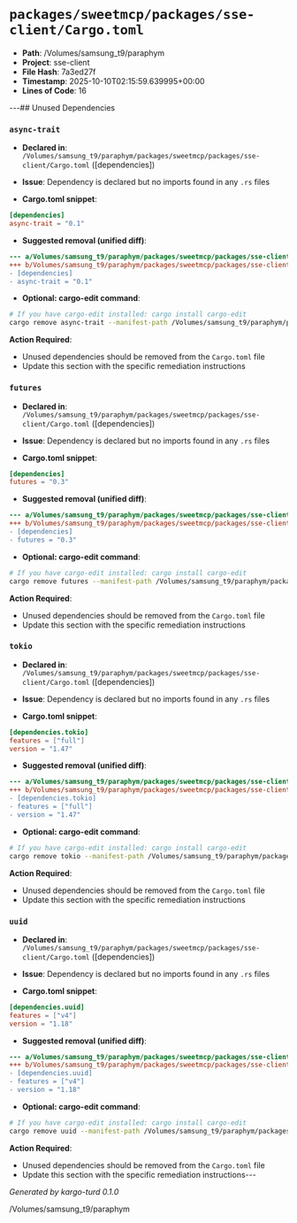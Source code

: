 # `packages/sweetmcp/packages/sse-client/Cargo.toml`

- **Path**: /Volumes/samsung_t9/paraphym
- **Project**: sse-client
- **File Hash**: 7a3ed27f  
- **Timestamp**: 2025-10-10T02:15:59.639995+00:00  
- **Lines of Code**: 16

---## Unused Dependencies
### `async-trait`

- **Declared in**: `/Volumes/samsung_t9/paraphym/packages/sweetmcp/packages/sse-client/Cargo.toml` ([dependencies])
- **Issue**: Dependency is declared but no imports found in any `.rs` files

- **Cargo.toml snippet**:
```toml
[dependencies]
async-trait = "0.1"
```

- **Suggested removal (unified diff)**:
```diff
--- a/Volumes/samsung_t9/paraphym/packages/sweetmcp/packages/sse-client/Cargo.toml
+++ b/Volumes/samsung_t9/paraphym/packages/sweetmcp/packages/sse-client/Cargo.toml
- [dependencies]
- async-trait = "0.1"
```

- **Optional: cargo-edit command**:
```bash
# If you have cargo-edit installed: cargo install cargo-edit
cargo remove async-trait --manifest-path /Volumes/samsung_t9/paraphym/packages/sweetmcp/packages/sse-client/Cargo.toml
```

**Action Required**:
- Unused dependencies should be removed from the `Cargo.toml` file
- Update this section with the specific remediation instructions
### `futures`

- **Declared in**: `/Volumes/samsung_t9/paraphym/packages/sweetmcp/packages/sse-client/Cargo.toml` ([dependencies])
- **Issue**: Dependency is declared but no imports found in any `.rs` files

- **Cargo.toml snippet**:
```toml
[dependencies]
futures = "0.3"
```

- **Suggested removal (unified diff)**:
```diff
--- a/Volumes/samsung_t9/paraphym/packages/sweetmcp/packages/sse-client/Cargo.toml
+++ b/Volumes/samsung_t9/paraphym/packages/sweetmcp/packages/sse-client/Cargo.toml
- [dependencies]
- futures = "0.3"
```

- **Optional: cargo-edit command**:
```bash
# If you have cargo-edit installed: cargo install cargo-edit
cargo remove futures --manifest-path /Volumes/samsung_t9/paraphym/packages/sweetmcp/packages/sse-client/Cargo.toml
```

**Action Required**:
- Unused dependencies should be removed from the `Cargo.toml` file
- Update this section with the specific remediation instructions
### `tokio`

- **Declared in**: `/Volumes/samsung_t9/paraphym/packages/sweetmcp/packages/sse-client/Cargo.toml` ([dependencies])
- **Issue**: Dependency is declared but no imports found in any `.rs` files

- **Cargo.toml snippet**:
```toml
[dependencies.tokio]
features = ["full"]
version = "1.47"
```

- **Suggested removal (unified diff)**:
```diff
--- a/Volumes/samsung_t9/paraphym/packages/sweetmcp/packages/sse-client/Cargo.toml
+++ b/Volumes/samsung_t9/paraphym/packages/sweetmcp/packages/sse-client/Cargo.toml
- [dependencies.tokio]
- features = ["full"]
- version = "1.47"
```

- **Optional: cargo-edit command**:
```bash
# If you have cargo-edit installed: cargo install cargo-edit
cargo remove tokio --manifest-path /Volumes/samsung_t9/paraphym/packages/sweetmcp/packages/sse-client/Cargo.toml
```

**Action Required**:
- Unused dependencies should be removed from the `Cargo.toml` file
- Update this section with the specific remediation instructions
### `uuid`

- **Declared in**: `/Volumes/samsung_t9/paraphym/packages/sweetmcp/packages/sse-client/Cargo.toml` ([dependencies])
- **Issue**: Dependency is declared but no imports found in any `.rs` files

- **Cargo.toml snippet**:
```toml
[dependencies.uuid]
features = ["v4"]
version = "1.18"
```

- **Suggested removal (unified diff)**:
```diff
--- a/Volumes/samsung_t9/paraphym/packages/sweetmcp/packages/sse-client/Cargo.toml
+++ b/Volumes/samsung_t9/paraphym/packages/sweetmcp/packages/sse-client/Cargo.toml
- [dependencies.uuid]
- features = ["v4"]
- version = "1.18"
```

- **Optional: cargo-edit command**:
```bash
# If you have cargo-edit installed: cargo install cargo-edit
cargo remove uuid --manifest-path /Volumes/samsung_t9/paraphym/packages/sweetmcp/packages/sse-client/Cargo.toml
```

**Action Required**:
- Unused dependencies should be removed from the `Cargo.toml` file
- Update this section with the specific remediation instructions---

*Generated by kargo-turd 0.1.0*

/Volumes/samsung_t9/paraphym
